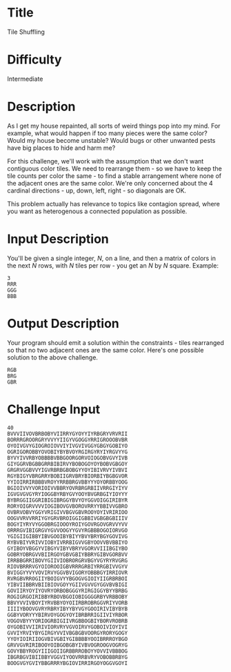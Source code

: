 # Title

Tile Shuffling

# Difficulty 

Intermediate

# Description

As I get my house repainted, all sorts of weird things pop into my mind. For example, what would happen if too many pieces were the same color? Would my house become unstable? Would bugs or other unwanted pests have big places to hide and harm me? 

For this challenge, we'll work with the assumption that we don't want contiguous color tiles. We need to rearrange them - so we have to keep the tile counts per color the same - to find a stable arrangement where none of the adjacent ones are the same color. We're only concerned about the 4 cardinal directions - up, down, left, right - so diagonals are OK. 

This problem actually has relevance to topics like contagion spread, where you want as heterogenous a connected population as possible. 

# Input  Description

You'll be given a single integer, *N*, on a line, and then a matrix of colors in the next *N* rows, with *N* tiles per row - you get an *N* by *N* square. Example:

    3
    RRR
    GGG
    BBB

# Output Description

Your program should emit a solution within the constraints - tiles rearranged so that no two adjacent ones are the same color. Here's one possible solution to the above challenge. 

    RGB
    BRG
    GBR

# Challenge Input

    40
    BVVVIIVOVBRBOBYVIIRRYGYOYYIYRBGRYVRVRII
    BORRRGROORGRYVVYYIIGYVGOGGYRRIGROOOBVBR
    OYOIVGVYGIOGROIOVVIYIVGVIVGGYGBGYGOBIYO
    OGRIGOROBBYOVOBIYBYBVOYRGIRGYRYIYRGVYYG
    BYVYIVVRBYOBBBBVBBGOORGORVOIOGOBVGVYIVB
    GIYGGRVBGBBGRRBIBIRVYBOBOGOYOYBOBVGBGOY
    GRGRVGGBVVYIGVRBRBGBOBGYYOYIBIVRVYIVBVI
    RGYBIGYVBRGRRYBOBIIGRVBRYBIORBIYBGBGVOR
    YYIOIRRIRBBBVROYYRRBBRGVBBYYYOYORBBYOOG
    BGIOIVVYVORIOIVVBBRYOVRBRGRBIIVRRGIYIYV
    IGVGVGVGYRYIOGGBYRBYGVYOOYBVGRBGIYIOYYY
    BYBRGGIIGGRIBIGIBRGGYBVYOYGGVOIGGIRIBYR
    RORYOIGRVVVVIOGIBOVGVBOROVRRYYBBIVVGBRO
    OVBRVOBVYGGYVRIGIVVBGVGBVROOYOYIVRIRIOO
    OOGVVRVVRRIYGYGRVBROIGGIGBBIVGBGBGBIIIV
    BOGYIYRYVYGGOBRGIOOOYROIYGOVRGOVGRVVYVV
    ORRRGVIBIGRGVYGVVOOGYYGVYRGBBBOGOIORVGO
    YGIGIIGIBBYIBVGOOIBYBIYYBVYBRYBGYGOVIVG
    RYBVBIYVRIVVIOBYIVRRBIGVVGBYOOVVBVBBIYO
    GYIBOYVBGGYVIBGYVIBYVBRYVGORVVIIIBGIYBO
    GOBRYOBRGVVBIIRGOYGBVGBIYBBRYGIBVGORBVV
    IRRBBGRRIBOVYGIIVIOBRORGRVBGYVGYRYRVGRG
    RIOVBRRRVGYOIOROOIGBVRRRGRBIYRRGBIVVGYV
    BVIGGYYVYVOVIRVYGGVBVIGORYOBBBGYIRRIOVR
    RVRGBVRROGIIYBOIGVYYBGOGVGIOIYIIGRBRBOI
    YIBVIIBBRVBIIBIOVGOYYGIIVGVVGYGGVBVBIGI
    GOVIIRYOYIYOVRYORBOBGGGYRIRGIGGYBYYBRBG
    ROGIGRGOIRIBBYRBOVBGOIOBIGGGGRBYVRBBOBY
    BBVYVVIVBOYIYRVBBYOYOIIRBROBRGGVRIYVORB
    IIIIYBOOVGVRYRBRYIBYYBYVGYGOOIRIVIBYBYB
    GGBYVORYYYBIRVOYGOGYOYIBRBRRIGIIVIYRBOR
    VOGOVBYYYORIOGRBIGIIVRGBBOGBIYBORVROBRB
    OYGOBIVVIIRIVIORVRYVGVOIRVYGOBOIVIOYIVI
    GVVIYRVIYBYGIRGYVVIVBGBGBVOORGYRORYGOGY
    YYOYIOIRIIOGVBIVGBIYGIBBBBYOOIBRRROYBGO
    GRVVGVRIRIBOOYOIBGOBGBYIVBVOGROOGVOGRYG
    GOVYBBYROGYIIIGOIIGRBBRROBOYYOVVIVBBBOG
    IBGRBGVIBIIBBYVGGVIYOOVRRBVRYVOBOBBRBYG
    BOOGVGYGVIYBBGRRRYBGIOVIRRIRGOYOGGVGOYI
